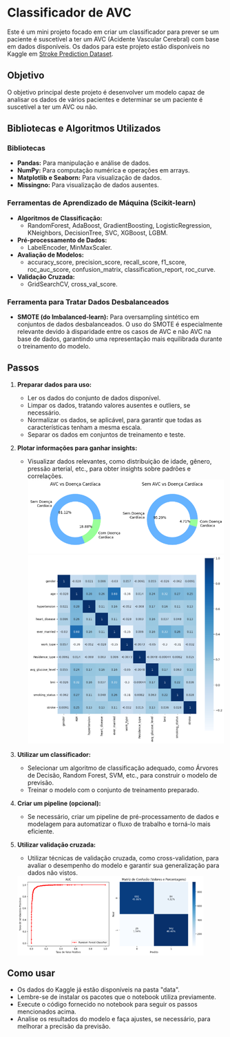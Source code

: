 # Classificador de AVC

Este é um mini projeto focado em criar um classificador para prever se um paciente é suscetível a ter um AVC (Acidente Vascular Cerebral) com base em dados disponíveis. Os dados para este projeto estão disponíveis no Kaggle em [Stroke Prediction Dataset](https://www.kaggle.com/datasets/fedesoriano/stroke-prediction-dataset).

## Objetivo
O objetivo principal deste projeto é desenvolver um modelo capaz de analisar os dados de vários pacientes e determinar se um paciente é suscetível a ter um AVC ou não.

## Bibliotecas e Algoritmos Utilizados

### Bibliotecas

- **Pandas:** Para manipulação e análise de dados.
- **NumPy:** Para computação numérica e operações em arrays.
- **Matplotlib e Seaborn:** Para visualização de dados.
- **Missingno:** Para visualização de dados ausentes.

### Ferramentas de Aprendizado de Máquina (Scikit-learn)

- **Algoritmos de Classificação:**
  - RandomForest, AdaBoost, GradientBoosting, LogisticRegression, KNeighbors, DecisionTree, SVC, XGBoost, LGBM.
- **Pré-processamento de Dados:**
  - LabelEncoder, MinMaxScaler.
- **Avaliação de Modelos:**
  - accuracy_score, precision_score, recall_score, f1_score, roc_auc_score, confusion_matrix, classification_report, roc_curve.
- **Validação Cruzada:**
  - GridSearchCV, cross_val_score.

### Ferramenta para Tratar Dados Desbalanceados

- **SMOTE (do Imbalanced-learn):** Para oversampling sintético em conjuntos de dados desbalanceados. O uso do SMOTE é especialmente relevante devido à disparidade entre os casos de AVC e não AVC na base de dados, garantindo uma representação mais equilibrada durante o treinamento do modelo.

## Passos

1. **Preparar dados para uso:**
   - Ler os dados do conjunto de dados disponível.
   - Limpar os dados, tratando valores ausentes e outliers, se necessário.
   - Normalizar os dados, se aplicável, para garantir que todas as características tenham a mesma escala.
   - Separar os dados em conjuntos de treinamento e teste.

2. **Plotar informações para ganhar insights:**
   - Visualizar dados relevantes, como distribuição de idade, gênero, pressão arterial, etc., para obter insights sobre padrões e correlações.
   ![Pie Chart - Relação AVCs e Doença Cardíaca](/img/AVC_vs_Doenca_cardiaca.png)
   ![Matriz de Correlação entre Atributos](/img/correlacao_atributos.png)

3. **Utilizar um classificador:**
   - Selecionar um algoritmo de classificação adequado, como Árvores de Decisão, Random Forest, SVM, etc., para construir o modelo de previsão.
   - Treinar o modelo com o conjunto de treinamento preparado.

4. **Criar um pipeline (opcional):**
   - Se necessário, criar um pipeline de pré-processamento de dados e modelagem para automatizar o fluxo de trabalho e torná-lo mais eficiente.

5. **Utilizar validação cruzada:**
   - Utilizar técnicas de validação cruzada, como cross-validation, para avaliar o desempenho do modelo e garantir sua generalização para dados não vistos.
   <div style="display: flex;">
    <img src="/img/AUC-Random_Forest.png" alt="AUC Curve" style="width: 45%;">
    <img src="/img/matriz_confusao-Random_Forest.png" alt="Matriz de Confusão" style="width: 45%;">
   </div>

## Como usar
- Os dados do Kaggle já estão disponíveis na pasta "data".
- Lembre-se de instalar os pacotes que o notebook utiliza previamente.
- Execute o código fornecido no notebook para seguir os passos mencionados acima.
- Analise os resultados do modelo e faça ajustes, se necessário, para melhorar a precisão da previsão.
